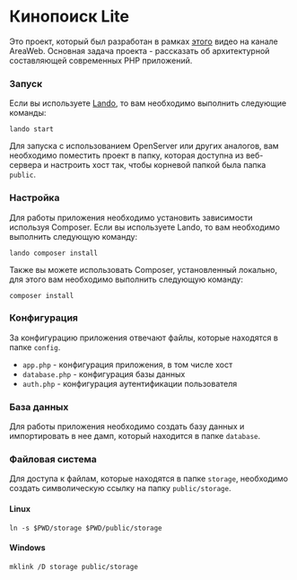 # Кинопоиск Lite

Это проект, который был разработан в рамках [этого](https://youtu.be/vAYzrTyUZF8) видео на канале AreaWeb. 
Основная задача проекта - рассказать об архитектурной составляющей современных PHP приложений.

### Запуск

Если вы используете [Lando](https://lando.dev/), то вам необходимо выполнить следующие команды:

```shell
lando start
```

Для запуска с использованием OpenServer или других аналогов, 
вам необходимо поместить проект в папку, которая доступна из веб-сервера и настроить хост так,
чтобы корневой папкой была папка `public`.

### Настройка

Для работы приложения необходимо установить зависимости используя Composer.
Если вы используете Lando, то вам необходимо выполнить следующую команду:

```shell
lando composer install
```

Также вы можете использовать Composer, установленный локально, для этого вам необходимо выполнить следующую команду:

```shell
composer install
```

### Конфигурация

За конфигурацию приложения отвечают файлы, которые находятся в папке `config`.

- `app.php` - конфигурация приложения, в том числе хост
- `database.php` - конфигурация базы данных
- `auth.php` - конфигурация аутентификации пользователя

### База данных

Для работы приложения необходимо создать базу данных и импортировать в нее дамп, который находится в папке `database`.

### Файловая система

Для доступа к файлам, которые находятся в папке `storage`, необходимо создать символическую ссылку на папку `public/storage`.

#### Linux

```shell
ln -s $PWD/storage $PWD/public/storage
```

#### Windows

```shell
mklink /D storage public/storage
```